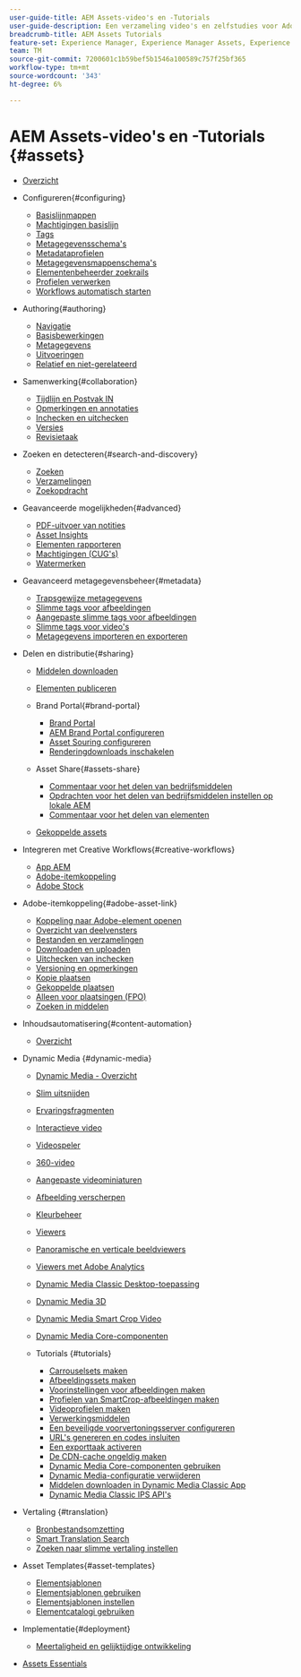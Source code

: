 ```yaml
---
user-guide-title: AEM Assets-video's en -Tutorials
user-guide-description: Een verzameling video's en zelfstudies voor Adobe Experience Manager Assets.
breadcrumb-title: AEM Assets Tutorials
feature-set: Experience Manager, Experience Manager Assets, Experience Manager Sites
team: TM
source-git-commit: 7200601c1b59bef5b1546a100589c757f25bf365
workflow-type: tm+mt
source-wordcount: '343'
ht-degree: 6%

---
```



# AEM Assets-video&#39;s en -Tutorials {#assets}

+ [Overzicht](overview.md)

+ Configureren{#configuring}
   + [Basislijnmappen](configuring/baseline-folders.md)
   + [Machtigingen basislijn](configuring/baseline-permissions.md)
   + [Tags](configuring/tagging.md)
   + [Metagegevensschema&#39;s](configuring/metadata-schemas.md)
   + [Metadataprofielen](configuring/metadata-profiles.md)
   + [Metagegevensmappenschema&#39;s](configuring/metadata-folder-schemas.md)
   + [Elementenbeheerder zoekrails](configuring/assets-admin-search-rail.md)
   + [Profielen verwerken](configuring/processing-profiles.md)
   + [Workflows automatisch starten](configuring/auto-start-workflows.md)

+ Authoring{#authoring}
   + [Navigatie](./authoring/navigation.md)
   + [Basisbewerkingen](./authoring/basic-operations.md)
   + [Metagegevens](./authoring/metadata.md)
   + [Uitvoeringen](./authoring/renditions.md)
   + [Relatief en niet-gerelateerd](./authoring/relate-unrelate.md)

+ Samenwerking{#collaboration}
   + [Tijdlijn en Postvak IN](./collaboration/timeline-and-inbox.md)
   + [Opmerkingen en annotaties](./collaboration/comments-and-annotations.md)
   + [Inchecken en uitchecken](./collaboration/check-in-and-check-out.md)
   + [Versies](./collaboration/versions.md)
   + [Revisietaak](./collaboration/review-task.md)

+ Zoeken en detecteren{#search-and-discovery}
   + [Zoeken](./search-and-discovery/search.md)
   + [Verzamelingen](./search-and-discovery/collections.md)
   + [Zoekopdracht](./search-and-discovery/search-boost.md)

+ Geavanceerde mogelijkheden{#advanced}
   + [PDF-uitvoer van notities](./advanced/customizing-annotations-pdf-output.md)
   + [Asset Insights ](./advanced/asset-insights-launch-tutorial.md)
   + [Elementen rapporteren](./advanced/asset-reports.md)
   + [Machtigingen (CUG&#39;s)](./advanced/closed-user-groups.md)
   + [Watermerken](./advanced/watermarks.md)

+ Geavanceerd metagegevensbeheer{#metadata}
   + [Trapsgewijze metagegevens](metadata/cascade-metadata-feature-video-use.md)
   + [Slimme tags voor afbeeldingen](metadata/image-smart-tags.md)
   + [Aangepaste slimme tags voor afbeeldingen](metadata/custom-smart-tags.md)
   + [Slimme tags voor video&#39;s](metadata/video-smart-tags.md)
   + [Metagegevens importeren en exporteren](metadata/metadata-import-export.md)

+ Delen en distributie{#sharing}
   + [Middelen downloaden](./sharing/download.md)
   + [Elementen publiceren](./sharing/publish.md)

   + Brand Portal{#brand-portal}
      + [Brand Portal](./sharing/brand-portal.md)
      + [AEM Brand Portal configureren](brand-portal/configure.md)
      + [Asset Souring configureren](brand-portal/configure-asset-sourcing.md)
      + [Renderingdownloads inschakelen](brand-portal/enable-renditions-download.md)
   + Asset Share{#assets-share}
      + [Commentaar voor het delen van bedrijfsmiddelen](./sharing/asset-share-commons-user-experience-feature-video-understand.md)
      + [Opdrachten voor het delen van bedrijfsmiddelen instellen op lokale AEM](./sharing/asset-share-commons-technical-video-setup.md)
      + [Commentaar voor het delen van elementen](./sharing/asset-share-commons-feature-video-theming.md)
   + [Gekoppelde assets](./sharing/connected-assets.md)


+ Integreren met Creative Workflows{#creative-workflows}
   + [App AEM](./creative-workflows/aem-desktop-app.md)
   + [Adobe-itemkoppeling](./creative-workflows/adobe-asset-link.md)
   + [Adobe Stock](./creative-workflows/adobe-stock.md)

+ Adobe-itemkoppeling{#adobe-asset-link}
   + [Koppeling naar Adobe-element openen](./adobe-asset-link/launch-adobe-asset-link.md)
   + [Overzicht van deelvensters](./adobe-asset-link/panel-overview.md)
   + [Bestanden en verzamelingen](./adobe-asset-link/files-and-collections.md)
   + [Downloaden en uploaden](./adobe-asset-link/download-and-upload.md)
   + [Uitchecken van inchecken](./adobe-asset-link/check-in-check-out.md)
   + [Versioning en opmerkingen](./adobe-asset-link/file-versioning-and-comments.md)
   + [Kopie plaatsen](./adobe-asset-link/place-copy.md)
   + [Gekoppelde plaatsen](./adobe-asset-link/place-linked.md)
   + [Alleen voor plaatsingen (FPO)](./adobe-asset-link/for-placement-only.md)
   + [Zoeken in middelen](./adobe-asset-link/asset-search.md)

+ Inhoudsautomatisering{#content-automation}
   + [Overzicht](./content-automation/overview.md)

+  Dynamic Media {#dynamic-media}
   + [Dynamic Media - Overzicht](dynamic-media/dynamic-media-overview-feature-video-use.md)
   + [Slim uitsnijden](dynamic-media/smart-crop-feature-video-use.md)
   + [Ervaringsfragmenten](dynamic-media/dynamic-media-experience-fragments-feature-video-use.md)
   + [Interactieve video](dynamic-media/dynamic-media-interactive-video-feature-video-use.md)
   + [Videospeler](dynamic-media/dynamic-media-video-player-feature-video-use.md)
   + [360-video](dynamic-media/dynamic-media-360-video-custom-thumbnail-feature-video-use.md)
   + [Aangepaste videominiaturen](dynamic-media/dynamic-media-video-thumbnails-feature-video-use.md)
   + [Afbeelding verscherpen](dynamic-media/dynamic-media-image-sharpening-feature-video-use.md)
   + [Kleurbeheer](dynamic-media/dynamic-media-color-management-technical-video-setup.md)
   + [Viewers](dynamic-media/dynamic-media-viewer-feature-video-understand.md)
   + [Panoramische en verticale beeldviewers](dynamic-media/panorama-vertical-image-viewer-feature-video-use.md)
   + [Viewers met Adobe Analytics](dynamic-media/dynamic-media-viewer-extension-use.md)
   + [Dynamic Media Classic Desktop-toepassing](dynamic-media/dynamic-media-classic-desktop-application.md)
   + [Dynamic Media 3D](dynamic-media/dynamic-media-3d-feature-video.md)
   + [Dynamic Media Smart Crop Video](dynamic-media/dynamic-media-smart-crop-video.md)
   + [Dynamic Media Core-componenten](dynamic-media/dynamic-media-core-components.md)

   + Tutorials {#tutorials}
      + [Carrouselsets maken](dynamic-media/tutorials/creating-different-kinds-of-sets-with-aem-dynamic-media-carousel-sets.md)
      + [Afbeeldingssets maken](dynamic-media/tutorials/creating-different-kinds-of-sets-with-aem-dynamic-media-image-sets.md)
      + [Voorinstellingen voor afbeeldingen maken](dynamic-media/tutorials/creating-image-presets.md)
      + [Profielen van SmartCrop-afbeeldingen maken](dynamic-media/tutorials/creating-image-profile-smart-crop.md)
      + [Videoprofielen maken](dynamic-media/tutorials/creating-video-profile-to-process-videos-in-dynamic-media.md)
      + [Verwerkingsmiddelen](dynamic-media/tutorials/how-to-run-dam-update-asset-workflow-on-an-asset-with-dynamic-media-enabled.md)
      + [Een beveiligde voorvertoningsserver configureren](dynamic-media/tutorials/adding-test-image-server-details-in-dynamic-media-for-secure-preview.md)
      + [URL&#39;s genereren en codes insluiten](dynamic-media/tutorials/how-to-generate-public-url-or-embed-code-for-an-asset.md)
      + [Een exporttaak activeren](dynamic-media/tutorials/how-to-trigger-export-job-in-dynamic-media-during-submit-job-operation-parameter.md)
      + [De CDN-cache ongeldig maken](dynamic-media/tutorials/invalidating-the-cdn-cache-by-way-of-dynamic-media.md)
      + [Dynamic Media Core-componenten gebruiken](dynamic-media/tutorials/using-dm-components-on-site-page.md)
      + [Dynamic Media-configuratie verwijderen](dynamic-media/tutorials/deleting-dynamic-media-configuration.md)
      + [Middelen downloaden in Dynamic Media Classic App](dynamic-media/tutorials/how-to-download-asset-in-dynamic-media-classic-app.md)
      + [Dynamic Media Classic IPS API&#39;s](dynamic-media/tutorials/introduction-to-dynamic-media-classic-ips-api.md)

+ Vertaling {#translation}
   + [Bronbestandsomzetting](translation/source-file-translation-feature-video-use.md)
   + [Smart Translation Search](translation/smart-translation-search-feature-video-use.md)
   + [Zoeken naar slimme vertaling instellen](translation/smart-translation-search-technical-video-setup.md)

+ Asset Templates{#asset-templates}
   + [Elementsjablonen](asset-templates/asset-templates-tutorial-understand.md)
   + [Elementsjablonen gebruiken](asset-templates/asset-templates-feature-video-use.md)
   + [Elementsjablonen instellen](asset-templates/asset-templates-technical-video-setup.md)
   + [Elementcatalogi gebruiken](asset-templates/asset-catalog-template-feature-video-use.md)

+ Implementatie{#deployment}
   + [Meertaligheid en gelijktijdige ontwikkeling](deployment/multitenancy-concurrent-article-understand.md)

+ [Assets Essentials](https://experienceleague.adobe.com/docs/experience-manager-learn/assets-essentials/overview.html)
